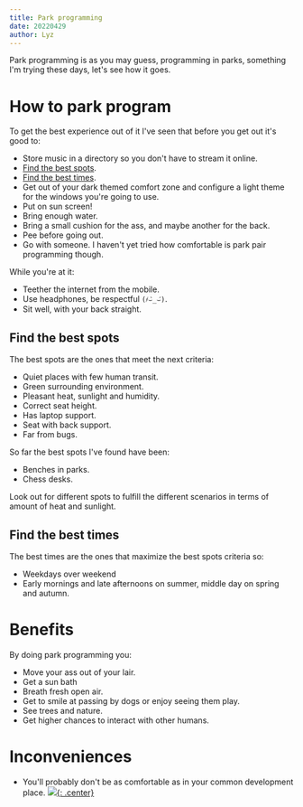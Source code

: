 ```yaml
---
title: Park programming
date: 20220429
author: Lyz
---
```


Park programming is as you may guess, programming in parks, something I'm trying
these days, let's see how it goes.

# How to park program

To get the best experience out of it I've seen that before you get out it's good to:

* Store music in a directory so you don't have to stream it online.
* [Find the best spots](#find-the-best-spots).
* [Find the best times](#find-the-best-times).
* Get out of your dark themed comfort zone and configure a light theme for the
    windows you're going to use.
* Put on sun screen!
* Bring enough water.
* Bring a small cushion for the ass, and maybe another for the back.
* Pee before going out.
* Go with someone. I haven't yet tried how comfortable is park pair programming
    though.

While you're at it:

* Teether the internet from the mobile.
* Use headphones, be respectful `(҂⌣̀_⌣́)`.
* Sit well, with your back straight.

## Find the best spots

The best spots are the ones that meet the next criteria:

* Quiet places with few human transit.
* Green surrounding environment.
* Pleasant heat, sunlight and humidity.
* Correct seat height.
* Has laptop support.
* Seat with back support.
* Far from bugs.

So far the best spots I've found have been:

* Benches in parks.
* Chess desks.

Look out for different spots to fulfill the different scenarios in terms of amount of heat and
sunlight.

## Find the best times

The best times are the ones that maximize the best spots criteria so:

* Weekdays over weekend
* Early mornings and late afternoons on summer, middle day on spring and autumn.

# Benefits

By doing park programming you:

* Move your ass out of your lair.
* Get a sun bath
* Breath fresh open air.
* Get to smile at passing by dogs or enjoy seeing them play.
* See trees and nature.
* Get higher chances to interact with other humans.

# Inconveniences

* You'll probably don't be as comfortable as in your common development place.
[![](not-by-ai.svg){: .center}](https://notbyai.fyi)
